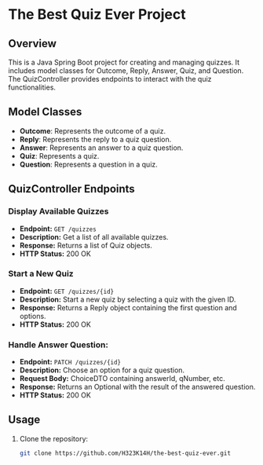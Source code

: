 # The Best Quiz Ever Project
## Overview
This is a Java Spring Boot project for creating and managing quizzes. It includes model classes for Outcome, Reply, Answer, Quiz, and Question. The QuizController provides endpoints to interact with the quiz functionalities.
## Model Classes
- **Outcome**: Represents the outcome of a quiz.
- **Reply**: Represents the reply to a quiz question.
- **Answer**: Represents an answer to a quiz question.
- **Quiz**: Represents a quiz.
- **Question**: Represents a question in a quiz.
## QuizController Endpoints
### Display Available Quizzes
- **Endpoint:** `GET /quizzes`
- **Description:** Get a list of all available quizzes.
- **Response:** Returns a list of Quiz objects.
- **HTTP Status:** 200 OK
### Start a New Quiz
- **Endpoint:** `GET /quizzes/{id}`
- **Description:** Start a new quiz by selecting a quiz with the given ID.
- **Response:** Returns a Reply object containing the first question and options.
- **HTTP Status:** 200 OK
### Handle Answer Question:
- **Endpoint:** `PATCH /quizzes/{id}`
- **Description:** Choose an option for a quiz question.
- **Request Body:** ChoiceDTO containing answerId, qNumber, etc.
- **Response:** Returns an Optional<Reply> with the result of the answered question.
- **HTTP Status:** 200 OK
## Usage
1. Clone the repository:
   ```bash
   git clone https://github.com/H323K14H/the-best-quiz-ever.git